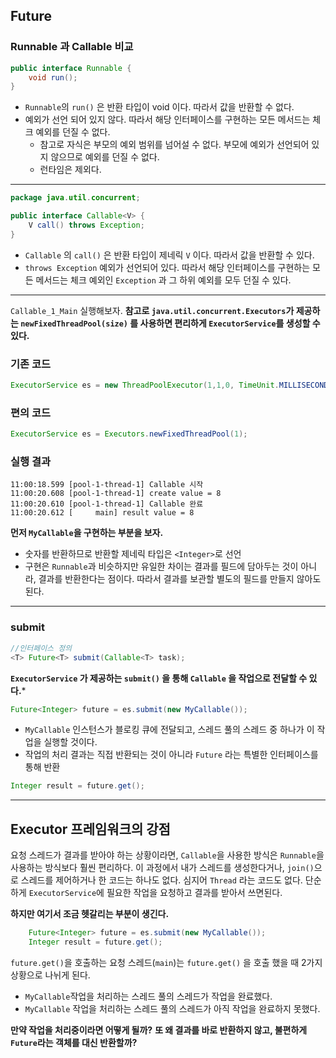 ## Future 

### Runnable 과 Callable 비교

```java
public interface Runnable {
    void run();
}
```
- `Runnable`의 `run()` 은 반환 타입이 void 이다. 따라서 값을 반환할 수 없다.
- 예외가 선언 되어 있지 않다. 따라서 해당 인터페이스를 구현하는 모든 메서드는 체크 예외를 던질 수 없다.
  - 참고로 자식은 부모의 예외 범위를 넘어설 수 없다. 부모에 예외가 선언되어 있지 않으므로 예외를 던질 수 없다.
  - 런타임은 제외다.

---
```java
package java.util.concurrent;

public interface Callable<V> {
    V call() throws Exception;
}
```
- `Callable` 의 `call()` 은 반환 타입이 제네릭 `V` 이다. 따라서 값을 반환할 수 있다.
- `throws Exception` 예외가 선언되어 있다. 따라서 해당 인터페이스를 구현하는 모든 메서드는 체크 예외인 `Exception` 과 그 하위 예외를 모두 던질 수 있다.
---

`Callable_1_Main` 실행해보자.
**참고로 `java.util.concurrent.Executors`가 제공하는 `newFixedThreadPool(size)` 를 사용하면 편리하게 `ExecutorService`를 생성할 수 있다.**


### 기존 코드
```java
ExecutorService es = new ThreadPoolExecutor(1,1,0, TimeUnit.MILLISECONDS, new LinkedBlockingQueue<>());
```

### 편의 코드
```java
ExecutorService es = Executors.newFixedThreadPool(1);
```

### 실행 결과
```
11:00:18.599 [pool-1-thread-1] Callable 시작
11:00:20.608 [pool-1-thread-1] create value = 8
11:00:20.610 [pool-1-thread-1] Callable 완료
11:00:20.612 [     main] result value = 8
```
**먼저 `MyCallable`을 구현하는 부분을 보자.**
- 숫자를 반환하므로 반환할 제네릭 타입은 `<Integer>`로 선언
- 구현은 `Runnable`과 비슷하지만 유일한 차이는 결과를 필드에 담아두는 것이 아니라, 결과를
  반환한다는 점이다. 따라서 결과를 보관할 별도의 필드를 만들지 않아도 된다.

---

### submit
```java
//인터페이스 정의
<T> Future<T> submit(Callable<T> task); 
```
**`ExecutorService` 가 제공하는 `submit()` 을 통해 `Callable` 을 작업으로 전달할 수 있다.***

```java
Future<Integer> future = es.submit(new MyCallable());
```
- `MyCallable` 인스턴스가 블로킹 큐에 전달되고, 스레드 풀의 스레드 중 하나가 이 작업을 실행할 것이다.
- 작업의 처리 결과는 직접 반환되는 것이 아니라 `Future` 라는 특별한 인터페이스를 통해 반환

```java
Integer result = future.get();
```

---
## Executor 프레임워크의 강점

요청 스레드가 결과를 받아야 하는 상황이라면, `Callable`을 사용한 방식은 `Runnable`을 사용하는 방식보다
훨씬 편리하다. 이 과정에서 내가 스레드를 생성한다거나, `join()`으로 스레드를 제어하거나 한 코드는 하나도 없다.
심지어 `Thread` 라는 코드도 없다. 단순하게 `ExecutorService`에 필요한 작업을 요청하고 결과를 받아서 쓰면된다.


**하지만 여기서 조금 헷갈리는 부분이 생긴다.**
```java
    Future<Integer> future = es.submit(new MyCallable());
    Integer result = future.get();
```
`future.get()`을 호출하는 요청 스레드(`main`)는 `future.get()` 을 호출 했을 때 2가지 상황으로 나뉘게 된다.
- `MyCallable`작업을 처리하는 스레드 풀의 스레드가 작업을 완료했다.
- `MyCallable` 작업을 처리하는 스레드 풀의 스레드가 아직 작업을 완료하지 못했다.


**만약 작업을 처리중이라면 어떻게 될까?**
**또 왜 결과를 바로 반환하지 않고, 불편하게 `Future`라는 객체를 대신 반환할까?**
